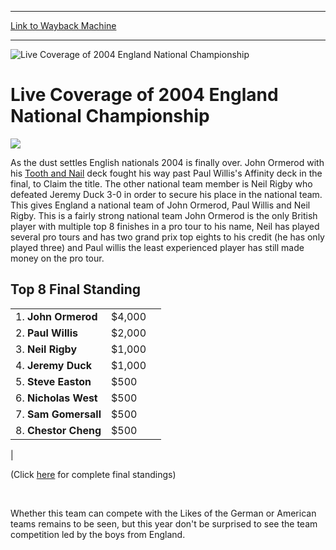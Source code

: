 
---
[Link to Wayback Machine](https://web.archive.org/web/20151206001743/http://magic.wizards.com/en/events/coverage/live-coverage-2004-england-national-championship)

[_metadata_:generator]:- "Drupal 7 (http://drupal.org)"
[_metadata_:node]:- "530041"
[_metadata_:source]:- "div-block-system-main"
[_metadata_:title]:- "Live Coverage of 2004 England National Championship"
[_metadata_:wayback_capture_timestamp]:- "2015-12-06 00:17:43"
[_metadata_:wayback_raw_url]:- "https://web.archive.org/web/20151206001743id_/http://magic.wizards.com/en/events/coverage/live-coverage-2004-england-national-championship"
[_metadata_:wayback_url]:- "http://magic.wizards.com/en/events/coverage/live-coverage-2004-england-national-championship"
---







![Live Coverage of 2004 England National Championship](https://media.magic.wizards.com/images/banner/large_1.jpg)





Live Coverage of 2004 England National Championship
===================================================












![](https://media.magic.wizards.com/image_legacy_migration/sideboard/images/ennat04/fin1.jpg)


As the dust settles English nationals 2004 is finally over. John Ormerod with his [Tooth and Nail](http://gatherer.wizards.com/Pages/Card/Details.aspx?name=Tooth+and+Nail) deck fought his way past Paul Willis's Affinity deck in the final, to Claim the title. The other national team member is Neil Rigby who defeated Jeremy Duck 3-0 in order to secure his place in the national team. This gives England a national team of John Ormerod, Paul Willis and Neil Rigby. This is a fairly strong national team John Ormerod is the only British player with multiple top 8 finishes in a pro tour to his name, Neil has played several pro tours and has two grand prix top eights to his credit (he has only played three) and Paul willis the least experienced player has still made money on the pro tour.




Top 8 Final Standing
--------------------




|  |  |  |
| --- | --- | --- |
| 1. **John Ormerod** | $4,000 |
| 2. **Paul Willis** | $2,000 |
| 3. **Neil Rigby** | $1,000 |
| 4. **Jeremy Duck** | $1,000 |
| 5. **Steve Easton** | $500 |
| 6. **Nicholas West** | $500 |
| 7. **Sam Gomersall** | $500 |
| 8. **Chestor Cheng** | $500 |
|


(Click [here](/en/articles/archive/event-coverage/live-coverage-2004-english-national-championship-2004-06-27-30) for complete final standings)


 

Whether this team can compete with the Likes of the German or American teams remains to be seen, but this year don't be surprised to see the team competition led by the boys from England.


  

 

